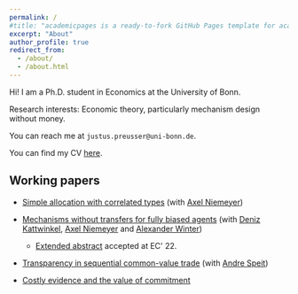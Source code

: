```yaml
---
permalink: /
#title: "academicpages is a ready-to-fork GitHub Pages template for academic personal websites"
excerpt: "About"
author_profile: true
redirect_from:
  - /about/
  - /about.html
---
```


Hi!
I am a Ph.D. student in Economics at the University of Bonn.

Research interests: Economic theory, particularly mechanism design without money.

You can reach me at `justus.preusser@uni-bonn.de`.

You can find my CV [here](https://jpreusser.github.io/files/cv.pdf).



<h2>Working papers</h2>

- [Simple allocation with correlated types](https://jpreusser.github.io/files/simple_allocation.pdf)
(with [Axel Niemeyer](https://sites.google.com/view/axelniemeyer))

<!--   - <details>
      <summary>Abstract</summary>    
        An object is allocated among a number of agents.
        The optimal allocation depends on the agents' information about their peers, but each agent wants the object for themself.
        Monetary transfers are unavailable.
        We consider mechanisms where it is a dominant strategy to report truthfully.
        We show that deterministic mechanisms do not generally suffice for implementation and optimality, and that anonymous mechanisms cannot meaningfully elicit information.
        However, there are simple mechanisms---jury mechanisms---that are optimal when there are three or fewer agents, approximately optimal in symmetric environments with many agents, and the only deterministic mechanisms satisfying a relaxed anonymity notion.
        In a jury mechanism, each agent is either a juror or a candidate.
        The jurors decide which candidate wins the object, but jurors never win.
    </details> -->


- [Mechanisms without transfers for fully biased agents](https://arxiv.org/pdf/2205.10910.pdf)
(with [Deniz Kattwinkel](https://sites.google.com/view/kattwinkel), [Axel Niemeyer](https://sites.google.com/view/axelniemeyer) and [Alexander Winter](https://www.bgse.uni-bonn.de/en/people/student-directory/2018/alexander-winter))

    <!-- > [Extended abstract](https://dl.acm.org/doi/10.1145/3490486.3538317) accepted at EC' 22. -->
    - [Extended abstract](https://dl.acm.org/doi/10.1145/3490486.3538317) accepted at EC' 22.

<!--     - <details>
        <summary>Abstract</summary>
          A principal must decide between two options. Which one she prefers depends on the private information of two agents. One agent always prefers the first option; the other always prefers the second. Transfers are infeasible. One application of this setting is the efficient division of a fixed budget between two competing departments. We first characterize all implementable mechanisms under arbitrary correlation. Second, we study when there exists a mechanism that yields the principal a higher payoff than she could receive by choosing the ex-ante optimal decision without consulting the agents. In the budget example, such a profitable mechanism exists if and only if the information of one department is also relevant for the expected returns of the other department. We generalize this insight to derive necessary and sufficient conditions for the existence of a profitable mechanism in the n-agent allocation problem with independent types.
      </details>
 -->

- [Transparency in sequential common-value trade](https://jpreusser.github.io/files/preusser_speit-oct2022-transparency.pdf)
(with [Andre Speit](https://sites.google.com/view/andrespeit))

<!--   - <details>
      <summary>Abstract</summary>
      We consider the sale of a single indivisible common-value good in a dynamic market where short-lived buyers arrive over time. Buyers observe private signals about the value. The seller is initially uninformed and proposes the terms of trade. As time passes, all players learn about the value from delay in trade. Importantly, this learning process depends on what is made public about buyer-seller interactions. We compare the division of surplus across three transparency regimes that differ with respect to whether buyers observe the seller’s past actions or time-on-the-market. When the seller’s time-on-the-market but not the seller’s past actions are observable, and if buyers’ signals are sufficiently rich, then there is no perfect Bayesian equilibrium where the seller extracts the full surplus. In the other two regimes, where buyers observe either everything or nothing about the seller’s past actions and time-on-the-market, the seller extracts the full surplus in at least one equilibrium, no matter the signal structure.
    </details> -->


- [Costly evidence and the value of commitment](https://jpreusser.github.io/files/preusser-oct2022-evidence_commitment.pdf)

<!--   - <details>
      <summary>Abstract</summary>
      A principal has to accept or reject a proposal. The optimal decision depends on the verifiable type of an agent. The agent always wants the proposal to be accepted, and can influence the distribution of the type at a cost. If the principal does not have commitment power, the principal is typically no better off than when acting uninformedly. The principal can be strictly better off by committing to a mechanism. Optimally, the principal commits to sometimes rejecting the proposal when it is optimal to accept, and commit to sometimes accepting the proposal when it is optimal to reject.
    </details> -->
